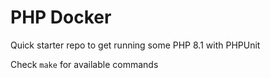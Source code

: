 # PHP Docker
Quick starter repo to get running some PHP 8.1 with PHPUnit

Check `make` for available commands